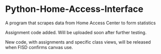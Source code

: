 # Python-Home-Access-Interface
A program that scrapes data from Home Access Center to form statistics

Assignment code added. Will be uploaded soon after further testing.

New code, with assignments and specific class views, will be released when FISD confirms canvas use.
